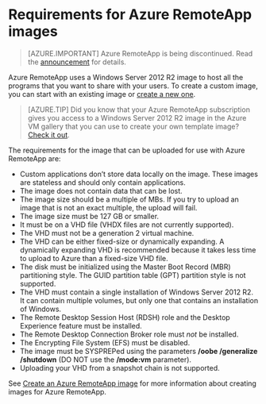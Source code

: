 
<properties
    pageTitle="Azure RemoteApp image requirements | Microsoft Azure"
    description="Learn about the requirements for creating images to be used with Azure RemoteApp"
    services="remoteapp"
    documentationCenter=""
    authors="lizap"
    manager="mbaldwin" />

<tags
    ms.service="remoteapp"
    ms.workload="compute"
    ms.tgt_pltfrm="na"
    ms.devlang="na"
    ms.topic="article"
    ms.date="08/15/2016"
    ms.author="elizapo" />




# <a name="requirements-for-azure-remoteapp-images"></a>Requirements for Azure RemoteApp images

> [AZURE.IMPORTANT]
> Azure RemoteApp is being discontinued. Read the [announcement](https://go.microsoft.com/fwlink/?linkid=821148) for details.

Azure RemoteApp uses a Windows Server 2012 R2 image to host all the programs that you want to share with your users. To create a custom image, you can start with an existing image or [create a new one](remoteapp-create-custom-image.md).

> [AZURE.TIP] Did you know that your Azure RemoteApp subscription gives you access to a Windows Server 2012 R2 image in the Azure VM gallery that you can use to create your own template image? [Check it out](remoteapp-image-on-azurevm.md).  


The requirements for the image that can be uploaded for use with Azure RemoteApp are:


- Custom applications don’t store data locally on the image. These images are stateless and should only contain applications.
- The image does not contain data that can be lost.
- The image size should be a multiple of MBs. If you try to upload an image that is not an exact multiple, the upload will fail.
- The image size must be 127 GB or smaller.
- It must be on a VHD file (VHDX files are not currently supported).
- The VHD must not be a generation 2 virtual machine.
- The VHD can be either fixed-size or dynamically expanding. A dynamically expanding VHD is recommended because it takes less time to upload to Azure than a fixed-size VHD file.
- The disk must be initialized using the Master Boot Record (MBR) partitioning style. The GUID partition table (GPT) partition style is not supported.
- The VHD must contain a single installation of Windows Server 2012 R2. It can contain multiple volumes, but only one that contains an installation of Windows.
- The Remote Desktop Session Host (RDSH) role and the Desktop Experience feature must be installed.
- The Remote Desktop Connection Broker role must *not* be installed.
- The Encrypting File System (EFS) must be disabled.
- The image must be SYSPREPed using the parameters **/oobe /generalize /shutdown** (DO NOT use the **/mode:vm** parameter).
- Uploading your VHD from a snapshot chain is not supported.

See [Create an Azure RemoteApp image](remoteapp-imageoptions.md) for more information about creating images for Azure RemoteApp.



<!--HONumber=Oct16_HO2-->


